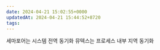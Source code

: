 ```yaml
---
date: 2024-04-21 15:02:55+0000
updatedAt: 2024-04-21 15:44:52+8720
tags: 
---
```

세마포어는 시스템 전역 동기화 뮤텍스는 프로세스 내부 지역 동기화 